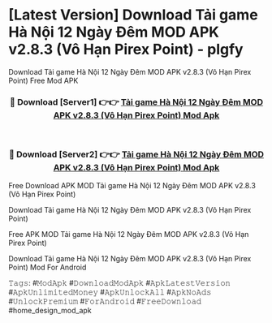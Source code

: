 # [Latest Version] Download Tải game Hà Nội 12 Ngày Đêm MOD APK v2.8.3 (Vô Hạn Pirex Point) - plgfy

Download Tải game Hà Nội 12 Ngày Đêm MOD APK v2.8.3 (Vô Hạn Pirex Point) Free Mod APK

<div align="center">
<h3>🔴 Download [Server1] 👉👉 <a href="https://apk-comot.site?title=Tải_game_Hà_Nội_12_Ngày_Đêm_MOD_APK_v2.8.3_(Vô_Hạn_Pirex_Point)">Tải game Hà Nội 12 Ngày Đêm MOD APK v2.8.3 (Vô Hạn Pirex Point) Mod Apk</a></h3><br>

<h3>🔴 Download [Server2] 👉👉 <a href="https://apk-comot.site?title=Tải_game_Hà_Nội_12_Ngày_Đêm_MOD_APK_v2.8.3_(Vô_Hạn_Pirex_Point)">Tải game Hà Nội 12 Ngày Đêm MOD APK v2.8.3 (Vô Hạn Pirex Point) Mod Apk</a></h3>
</div>


Free Download APK MOD Tải game Hà Nội 12 Ngày Đêm MOD APK v2.8.3 (Vô Hạn Pirex Point)

Download Tải game Hà Nội 12 Ngày Đêm MOD APK v2.8.3 (Vô Hạn Pirex Point) 

Free APK MOD Tải game Hà Nội 12 Ngày Đêm MOD APK v2.8.3 (Vô Hạn Pirex Point) 

Download Tải game Hà Nội 12 Ngày Đêm MOD APK v2.8.3 (Vô Hạn Pirex Point) Mod For Android

𝚃𝚊𝚐𝚜: #𝙼𝚘𝚍𝙰𝚙𝚔 #𝙳𝚘𝚠𝚗𝚕𝚘𝚊𝚍𝙼𝚘𝚍𝙰𝚙𝚔 #𝙰𝚙𝚔𝙻𝚊𝚝𝚎𝚜𝚝𝚅𝚎𝚛𝚜𝚒𝚘𝚗 #𝙰𝚙𝚔𝚄𝚗𝚕𝚒𝚖𝚒𝚝𝚎𝚍𝙼𝚘𝚗𝚎𝚢 #𝙰𝚙𝚔𝚄𝚗𝚕𝚘𝚌𝚔𝙰𝚕𝚕 #𝙰𝚙𝚔𝙽𝚘𝙰𝚍𝚜 #𝚄𝚗𝚕𝚘𝚌𝚔𝙿𝚛𝚎𝚖𝚒𝚞𝚖 #𝙵𝚘𝚛𝙰𝚗𝚍𝚛𝚘𝚒𝚍 #𝙵𝚛𝚎𝚎𝙳𝚘𝚠𝚗𝚕𝚘𝚊𝚍 #home_design_mod_apk